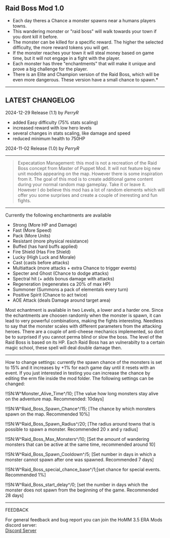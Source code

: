 ## Raid Boss Mod 1.0

- Each day theres a Chance a monster spawns near a humans players towns. 
- This wandering monster or "raid boss" will walk towards your town if you dont kill it before.
- The monster can be killed for a specific reward. The higher the selected difficulty, the more reward tokens you will get. 
- If the monster reaches your town it will steal money based on game time, but it will not engage in a fight with the player.
- Each monster has three "enchantments" that will make it unique and prove a big challenge for the player.
- There is an Elite and Champion version of the Raid Boss, which will be even more dangerous. These version have a small chance to spawn.* 

-----------------------------------------------------------------------------------------------------------------------
## LATEST CHANGELOG
2024-12-29 Release (1.1) by *PerryR*
- added Easy difficulty (75% stats scaling)
- increased reward with low hero levels
- several changes in stats scaling, like damage and speed
- reduced minimum health to 750HP

2024-11-02 Release (1.0) by *PerryR*

-----------------------------------------------------------------------------------------------------------------------

> Expecatation Management: this mod is not a recreation of the Raid Boss concept from Master of Puppet Mod. It will not feature big new unit models appearing on the map. However there is some inspiration from it. The goal of this mod is to create additional game content during your normal random map gameplay. Take it or leave it. However I do believe this mod has a lot of random elements which will offer you some surprises and create a couple of ineresting and fun fights. 

-----------------------------------------------------------------------------------------------------------------------
Currently the following enchantments are available

+ Strong (More HP and Damage)
+ Fast (More Speed)
+ Pack (More Units)
+ Resistant (more physical resistance)
+ Buffed (has hard buffs applied)
+ Fire Shield (Has Fire Shield)
+ Lucky (High Luck and Morale)
+ Cast (casts before attacks)
+ Multiattack (more attacks + extra Chance to trigger events)
+ Specter and Ghost (Chance to dodge attacks)
+ Spectral hit (+ adds bonus damage with attacks)
+ Regeneration (regenerates ca 20% of max HP)
+ Summoner (Summons a pack of elementals every turn)
+ Positive Spirit (Chance to act twice)
+ AOE Attack (deals Damage around target area)

Most echantment is available in two Levels, a lower and a harder one. Since the echantments are choosen randomly when the monster is spawn, it can lead to very powerful combinations, making the fights interesting. Needless to say that the monster scales with different parameters from the attacking heroes.
There are a couple of anti-cheese mechanics implemented, so dont be to surprised if you cannot perma blind or slow the boss.
The level of the Raid Boss is based on its HP.
Each Raid Boss has an vulnerabilty to a certain magic school, these spell will deal double damage then.

-----------------------------------------------------------------------------------------------------------------------

How to change settings:
currently the spawn chance of the monsters is set to 15% and it increases by +1% for each game day until it resets with an event. If you just interested in testing you can increase the chance by editing the erm file inside the mod folder. The following settings can be changed:


!!SN:W^Monster_Alive_Time^/10;          [The value how long monsters stay alive on the adventure map. Recommended: 10days]

!!SN:W^Raid_Boss_Spawn_Chance^/15;      [The chance by which monsters spawn on the map. Recommended 10%]

!!SN:W^Raid_Boss_Spawn_Radius^/20;      [The radius around towns that is possible to spawn a monster. Recommended 20 x and y radius]

!!SN:W^Raid_Boss_Max_Monsters^/10;      [Set the amount of wandering monsters that can be active at the same time, recommended around 10]

!!SN:W^Raid_Boss_Spawn_Cooldown^/5;     [Set number in days in which a monster cannot spawn after one was spawned. Recommended 7 days]

!!SN:W^Raid_Boss_special_chance_base^/1;[set chance for special events. Recommended 1%]

!!SN:W^Raid_Boss_start_delay^/0;        [set the number in days which the monster does not spawn from the beginning of the game. Recommended 28 days]

-----------------------------------------------------------------------------------------------------------------------

FEEDBACK


For general feedback and bug report you can join the HoMM 3.5 ERA Mods discord server:  
[Discord Server](https://discord.gg/hCTMfVq6w5)  


